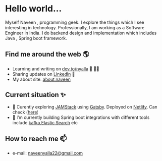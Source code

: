 # Hello world... 
Myself Naveen , programming geek. I explore the things which I see interesting in technology. Professionally, I am working as a Software Engineer in India. I do backend design and implementation which includes Java , Spring boot framework.

## Find me around the web 🌎
- Learning and writing on <a href="https://dev.to/nyalla" target="_blank">dev.to/nyalla</a> 🎦 ✍🏾
- Sharing updates on <a href="https://www.linkedin.com/in/naveenyalla22/">LinkedIn</a> 💼
- My about site: <a href="https://nyalla.me/about" target="_blank">about.naveen</a>

## Current situation ✨

- 🔭 Curently exploring [JAMStack](https://jamstack.org/) using  [Gatsby](https://www.gatsbyjs.org/). Deployed on [Netlify](https://www.netlify.com/). Can check  (<a href="https://nyalla.me/blog" target="_blank">here</a>) 
- 🌱 I’m currently building Spring boot integrations with different tools include [kafka](https://kafka.apache.org/),[Elastic Search](https://www.elastic.co/) etc

## How to reach me 📫
- e-mail: naveenyalla22@gmail.com
